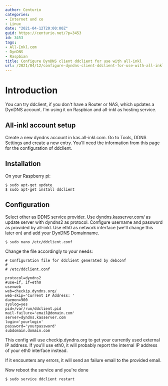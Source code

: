 ```yaml
---
author: Centurio
categories:
- Internet und co
- Linux
date: "2021-04-12T20:00:00Z"
guid: https://centurio.net/?p=3453
id: 3453
tags:
- All-Inkl.com
- DynDNS
- Raspbian
title: Configure DynDNS client ddclient for use with all-inkl
url: /2021/04/12/configure-dyndns-client-ddclient-for-use-with-all-inkl/
---
```

# Introduction
You can try ddclient, if you don't have a Router or NAS, which updates a DynDNS account. I'm using it on Raspbian and all-inkl as hosting service.

## All-inkl account setup
Create a new dyndns account in kas.all-inkl.com. Go to Tools, DDNS Settings and create a new entry. You'll need the information from this page for the configuration of ddclient.

## Installation
On your Raspberry pi:

```
$ sudo apt-get update
$ sudo apt-get install ddclient
```

## Configuration

Select other as DDNS service provider. Use dyndns.kasserver.com/ as update server with dyndns2 as protocol. Configure username and password as provided by all-inkl. Use eth0 as network interface (we'll change this later on) and add your DynDNS Domainname.

```
$ sudo nano /etc/ddclient.conf
```

Change the file accordingly to your needs:

```
# Configuration file for ddclient generated by debconf
#
# /etc/ddclient.conf

protocol=dyndns2
#use=if, if=eth0
use=web
web=checkip.dyndns.org/
web-skip='Current IP Address: '
daemon=900
syslog=yes
pid=/var/run/ddclient.pid
mail-failure='email@domain.com'
server=dyndns.kasserver.com
login='yourlogin'
password='yourpassword'
subdomain.domain.com
```

This config will use checkip.dyndns.org to get your currently used external IP address. If you'll use eth0, it will probably report the internal IP address of your eth0 interface instead.

If it encounters any errors, it will send an failure email to the provided email.

Now reboot the service and you're done

```
$ sudo service ddclient restart
```